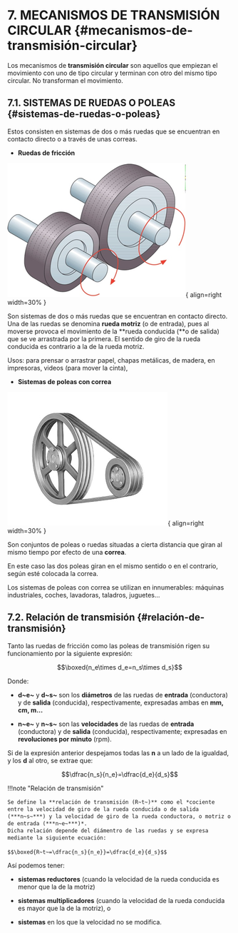 # 7. MECANISMOS DE TRANSMISIÓN CIRCULAR {#mecanismos-de-transmisión-circular}

Los mecanismos de **transmisión circular** son aquellos que empiezan el movimiento con uno de tipo circular y terminan con otro del mismo tipo circular. No transforman el movimiento.

## 7.1. SISTEMAS DE RUEDAS O POLEAS {#sistemas-de-ruedas-o-poleas}

Estos consisten en sistemas de dos o más ruedas que se encuentran en contacto directo o a través de unas correas.

* **Ruedas de fricción**

![ruedas](/media/ruedas.png){ align=right width=30% }

Son sistemas de dos o más ruedas que se encuentran en contacto directo. Una de las ruedas se denomina **rueda motriz** (o de entrada), pues al moverse provoca el movimiento de la **rueda conducida (**o de salida) que se ve arrastrada por la primera. El sentido de giro de la rueda conducida es contrario a la de la rueda motriz.

Usos: para prensar o arrastrar papel, chapas metálicas, de madera, en impresoras, videos (para mover la cinta),

* **Sistemas de poleas con correa**

![polea](/media/poleas_transmision.png){ align=right width=30% }

Son conjuntos de poleas o ruedas situadas a cierta distancia que giran al mismo tiempo por efecto de una **correa**.

En este caso las dos poleas giran en el mismo sentido o en el contrario, según esté colocada la correa.

Los sistemas de poleas con correa se utilizan en innumerables: máquinas industriales, coches, lavadoras, taladros, juguetes...


## 7.2. Relación de transmisión {#relación-de-transmisión}

Tanto las ruedas de fricción como las poleas de transmisión rigen su funcionamiento por la siguiente expresión:

$$\boxed{n_e\times d_e=n_s\times d_s}$$

Donde:

* **d~e~** y **d~s~** son los **diámetros** de las ruedas de **entrada** (conductora) y de **salida** (conducida), respectivamente, expresadas ambas en **mm, cm, m…** 

* **n~e~** y **n~s~** son las **velocidades** de las ruedas de **entrada** (conductora) y de **salida** (conducida), respectivamente; expresadas en **revoluciones por minuto** (rpm).

Si de la expresión anterior despejamos todas las **n** a un lado de la igualdad, y los **d** al otro, se extrae que: 

$$\dfrac{n_s}{n_e}=\dfrac{d_e}{d_s}$$

!!!note "Relación de transmisión"

    Se define la **relación de transmisión (R~t~)** como el *cociente entre la velocidad de giro de la rueda conducida o de salida (***n~s~***) y la velocidad de giro de la rueda conductora, o motriz o de entrada (***n~e~***)*.
    Dicha relación depende del diámentro de las ruedas y se expresa mediante la siguiente ecuación:
    
    $$\boxed{R~t~=\dfrac{n_s}{n_e}}=\dfrac{d_e}{d_s}$$

Así podemos tener:

* **sistemas reductores** (cuando la velocidad de la rueda conducida es menor que la de la motriz)

* **sistemas multiplicadores** (cuando la velocidad de la rueda conducida es mayor que la de la motriz), o 

* **sistemas** en los que la velocidad no se modifica.
